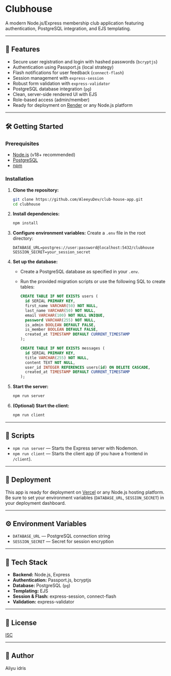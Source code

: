 # Clubhouse

A modern Node.js/Express membership club application featuring authentication, PostgreSQL integration, and EJS templating.

---

## 🚀 Features

- Secure user registration and login with hashed passwords (`bcryptjs`)
- Authentication using Passport.js (local strategy)
- Flash notifications for user feedback (`connect-flash`)
- Session management with `express-session`
- Robust form validation with `express-validator`
- PostgreSQL database integration (`pg`)
- Clean, server-side rendered UI with EJS
- Role-based access (admin/member)
- Ready for deployment on [Render](https://render.com/) or any Node.js platform

---

## 🛠️ Getting Started

### Prerequisites

- [Node.js](https://nodejs.org/) (v18+ recommended)
- [PostgreSQL](https://www.postgresql.org/)
- [npm](https://www.npmjs.com/)

### Installation

1. **Clone the repository:**

   ```sh
   git clone https://github.com/AleeyuDev/club-house-app.git
   cd clubhouse
   ```

2. **Install dependencies:**

   ```sh
   npm install
   ```

3. **Configure environment variables:**
   Create a `.env` file in the root directory:

   ```
   DATABASE_URL=postgres://user:password@localhost:5432/clubhouse
   SESSION_SECRET=your_session_secret
   ```

4. **Set up the database:**
   - Create a PostgreSQL database as specified in your `.env`.
   - Run the provided migration scripts or use the following SQL to create tables:

     ```sql
     CREATE TABLE IF NOT EXISTS users (
       id SERIAL PRIMARY KEY,
       first_name VARCHAR(50) NOT NULL,
       last_name VARCHAR(50) NOT NULL,
       email VARCHAR(100) NOT NULL UNIQUE,
       password VARCHAR(255) NOT NULL,
       is_admin BOOLEAN DEFAULT FALSE,
       is_member BOOLEAN DEFAULT FALSE,
       created_at TIMESTAMP DEFAULT CURRENT_TIMESTAMP
     );

     CREATE TABLE IF NOT EXISTS messages (
       id SERIAL PRIMARY KEY,
       title VARCHAR(255) NOT NULL,
       content TEXT NOT NULL,
       user_id INTEGER REFERENCES users(id) ON DELETE CASCADE,
       created_at TIMESTAMP DEFAULT CURRENT_TIMESTAMP
     );
     ```

5. **Start the server:**

   ```sh
   npm run server
   ```

6. **(Optional) Start the client:**

   ```sh
   npm run client
   ```

---

## 📜 Scripts

- `npm run server` — Starts the Express server with Nodemon.
- `npm run client` — Starts the client app (if you have a frontend in `/client`).

---

## 🚢 Deployment

This app is ready for deployment on [Vercel](https://vercel.com/) or any Node.js hosting platform.  
Be sure to set your environment variables (`DATABASE_URL`, `SESSION_SECRET`) in your deployment dashboard.

---

## ⚙️ Environment Variables

- `DATABASE_URL` — PostgreSQL connection string
- `SESSION_SECRET` — Secret for session encryption

---

## 🧰 Tech Stack

- **Backend:** Node.js, Express
- **Authentication:** Passport.js, bcryptjs
- **Database:** PostgreSQL (`pg`)
- **Templating:** EJS
- **Session & Flash:** express-session, connect-flash
- **Validation:** express-validator

---

## 📄 License

[ISC](LICENSE)

---

## 👤 Author

Aliyu idris
